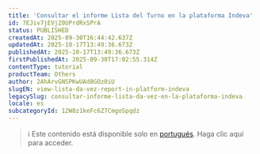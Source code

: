 ```yaml
---
title: 'Consultar el informe Lista del Turno en la plataforma Indeva'
id: 7EJiv7jEVjZ0UPrdRxSPrA
status: PUBLISHED
createdAt: 2025-09-30T16:44:42.637Z
updatedAt: 2025-10-17T13:49:36.673Z
publishedAt: 2025-10-17T13:49:36.673Z
firstPublishedAt: 2025-09-30T17:02:55.314Z
contentType: tutorial
productTeam: Others
author: 2AhArvGNSPKwUAd8GOz0iU
slugEN: view-lista-da-vez-report-in-platform-indeva
legacySlug: consultar-informe-lista-da-vez-en-la-plataforma-indeva
locale: es
subcategoryId: 12W8z1keFc6Z7CmgoSpqdz
---
```


> ℹ️ Este contenido está disponible solo en [portugués](/pt/tutorial/consultar-relatorio-lista-da-vez-na-plataforma-indeva--7EJiv7jEVjZ0UPrdRxSPrA). Haga clic aquí para acceder.
